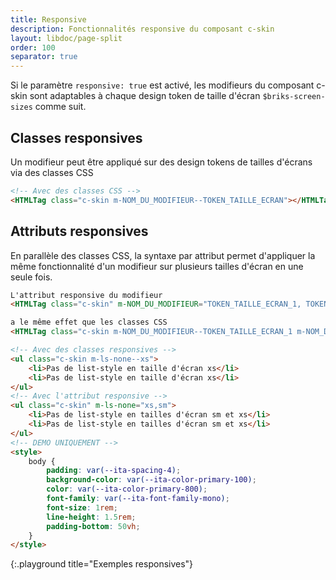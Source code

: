```yaml
---
title: Responsive
description: Fonctionnalités responsive du composant c-skin
layout: libdoc/page-split
order: 100
separator: true
---
```

Si le paramètre `responsive: true` est activé, les modifieurs du composant c-skin sont adaptables à chaque design token de taille d'écran `$briks-screen-sizes` comme suit.

## Classes responsives

Un modifieur peut être appliqué sur des design tokens de tailles d'écrans via des classes CSS

```html
<!-- Avec des classes CSS -->
<HTMLTag class="c-skin m-NOM_DU_MODIFIEUR--TOKEN_TAILLE_ECRAN"></HTMLTag>
```

## Attributs responsives

En parallèle des classes CSS, la syntaxe par attribut permet d'appliquer la même fonctionnalité d'un modifieur sur plusieurs tailles d'écran en une seule fois.

```html
L'attribut responsive du modifieur
<HTMLTag class="c-skin" m-NOM_DU_MODIFIEUR="TOKEN_TAILLE_ECRAN_1, TOKEN_TAILLE_ECRAN_2, TOKEN_TAILLE_ECRAN_3"></HTMLTag>

a le même effet que les classes CSS
<HTMLTag class="c-skin m-NOM_DU_MODIFIEUR--TOKEN_TAILLE_ECRAN_1 m-NOM_DU_MODIFIEUR--TOKEN_TAILLE_ECRAN_2 m-NOM_DU_MODIFIEUR--TOKEN_TAILLE_ECRAN_3"></HTMLTag>
```

```html
<!-- Avec des classes responsives -->
<ul class="c-skin m-ls-none--xs">
    <li>Pas de list-style en taille d'écran xs</li>
    <li>Pas de list-style en taille d'écran xs</li>
</ul>
<!-- Avec l'attribut responsive -->
<ul class="c-skin" m-ls-none="xs,sm">
    <li>Pas de list-style en tailles d'écran sm et xs</li>
    <li>Pas de list-style en tailles d'écran sm et xs</li>
</ul>
<!-- DEMO UNIQUEMENT -->
<style>
    body {
        padding: var(--ita-spacing-4);
        background-color: var(--ita-color-primary-100);
        color: var(--ita-color-primary-800);
        font-family: var(--ita-font-family-mono);
        font-size: 1rem;
        line-height: 1.5rem;
        padding-bottom: 50vh;
    }
</style>
```
{:.playground title="Exemples responsives"}